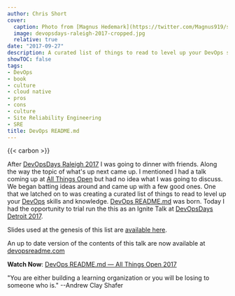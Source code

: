 ```yaml
---
author: Chris Short
cover:
  caption: Photo from [Magnus Hedemark](https://twitter.com/Magnus919/status/1453161676841357326)
  image: devopsdays-raleigh-2017-cropped.jpg
  relative: true
date: "2017-09-27"
description: A curated list of things to read to level up your DevOps skills and knowledge.
showTOC: false
tags:
- DevOps
- book
- culture
- cloud native
- pros
- cons
- culture
- Site Reliability Engineering
- SRE
title: DevOps README.md
---
```


{{< carbon >}}

After [DevOpsDays Raleigh 2017](https://www.devopsdays.org/events/2017-raleigh/welcome/) I was going to dinner with friends. Along the way the topic of what's up next came up. I mentioned I had a talk coming up at [All Things Open](https://allthingsopen.org/) but had no idea what I was going to discuss. We began batting ideas around and came up with a few good ones. One that we latched on to was creating a curated list of things to read to level up your [DevOps](https://devopsish.com) skills and knowledge. [DevOps README.md](https://devopsreadme.com/) was born. Today I had the opportunity to trial run the this as an Ignite Talk at [DevOpsDays Detroit 2017](https://www.devopsdays.org/events/2017-detroit/welcome/).

Slides used at the genesis of this list are [available here](https://cdn.chrisshort.net/chrisshort/pdf/DevOps%20README.md.pdf).

An up to date version of the contents of this talk are now available at [devopsreadme.com](https://devopsreadme.com)

**Watch Now**: [DevOps README.md — All Things Open 2017](/video/devops_readme_md-ato-2017/)

"You are either building a learning organization or you will be losing to someone who is." --Andrew Clay Shafer


